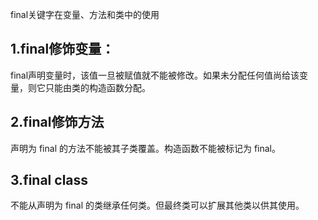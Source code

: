  final关键字在变量、方法和类中的使用

## 1.final修饰变量： 

final声明变量时，该值一旦被赋值就不能被修改。如果未分配任何值尚给该变量，则它只能由类的构造函数分配。

## 2.final修饰方法

声明为 final 的方法不能被其子类覆盖。构造函数不能被标记为 final。

## 3.final class
不能从声明为 final 的类继承任何类。但最终类可以扩展其他类以供其使用。
